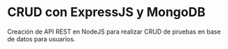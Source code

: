 # CRUD con ExpressJS y MongoDB
Creación de API REST en NodeJS para realizar CRUD de pruebas en base de datos para usuarios. 